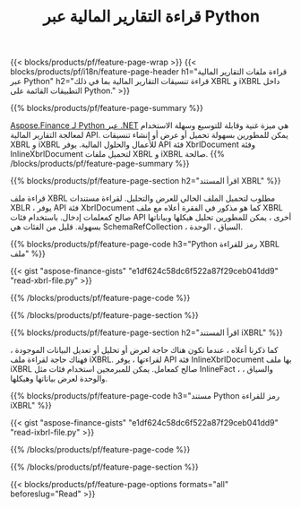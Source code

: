 ﻿---
title: قراءة التقارير المالية عبر Python
url: /ar/python-net/read/
description:  Python رمز لقراءة التقارير المالية في ملفات XBRL و iXBRL عبر مكتبة Python.
---
{{< blocks/products/pf/feature-page-wrap >}}
{{< blocks/products/pf/i18n/feature-page-header h1="قراءة ملفات التقارير المالية عبر Python" h2="قراءة تنسيقات التقارير المالية بما في ذلك XBRL و iXBRL داخل التطبيقات القائمة على Python." >}}

{{% blocks/products/pf/feature-page-summary %}}

[Aspose.Finance لـ Python عبر .NET](https://products.aspose.com/finance/python-net/) هي ميزة غنية وقابلة للتوسيع وسهلة الاستخدام لمعالجة التقارير المالية API. يمكن للمطورين بسهولة تحميل أو عرض أو إنشاء تنسيقات XBRL و iXBRL للأعمال والحلول المالية. يوفر API فئة XbrlDocument وفئة InlineXbrlDocument لتحميل ملفات XBRL و iXBRL صالحة.
{{% /blocks/products/pf/feature-page-summary %}}

{{% blocks/products/pf/feature-page-section h2="اقرأ المستند XBRL" %}}

قراءة ملف XBRL مطلوب لتحميل الملف الحالي للعرض والتحليل. لقراءة مستندات XBLR ، يوفر API فئة XbrlDocument كما هو مذكور في الفقرة أعلاه مع ملف XBRL صالح كمعلمات إدخال. باستخدام فئات API أخرى ، يمكن للمطورين تحليل هيكلها وبياناتها بسهولة. قليل من الفئات هي SchemaRefCollection ، السياق ، الوحدة.

{{% blocks/products/pf/feature-page-code h3="Python رمز للقراءة XBRL ملف" %}}

{{< gist "aspose-finance-gists" "e1df624c58dc6f522a87f29ceb041dd9" "read-xbrl-file.py" >}} 

{{% /blocks/products/pf/feature-page-code %}}

{{% /blocks/products/pf/feature-page-section %}}

{{% blocks/products/pf/feature-page-section h2="اقرأ المستند iXBRL" %}}

كما ذكرنا أعلاه ، عندما تكون هناك حاجة لعرض أو تحليل أو تعديل البيانات الموجودة ، فهناك حاجة لقراءة ملف iXBRL. لقراءتها ، يوفر API فئة InlineXbrlDocument بها ملف iXBRL صالح كمعامل. يمكن للمبرمجين استخدام فئات مثل InlineFact ، والسياق ، والوحدة لعرض بياناتها وهيكلها. 

{{% blocks/products/pf/feature-page-code h3="مستند Python رمز للقراءة iXBRL" %}}

{{< gist "aspose-finance-gists" "e1df624c58dc6f522a87f29ceb041dd9" "read-ixbrl-file.py" >}}

{{% /blocks/products/pf/feature-page-code %}}

{{% /blocks/products/pf/feature-page-section %}}

{{< blocks/products/pf/feature-page-options formats="all" beforeslug="Read" >}}